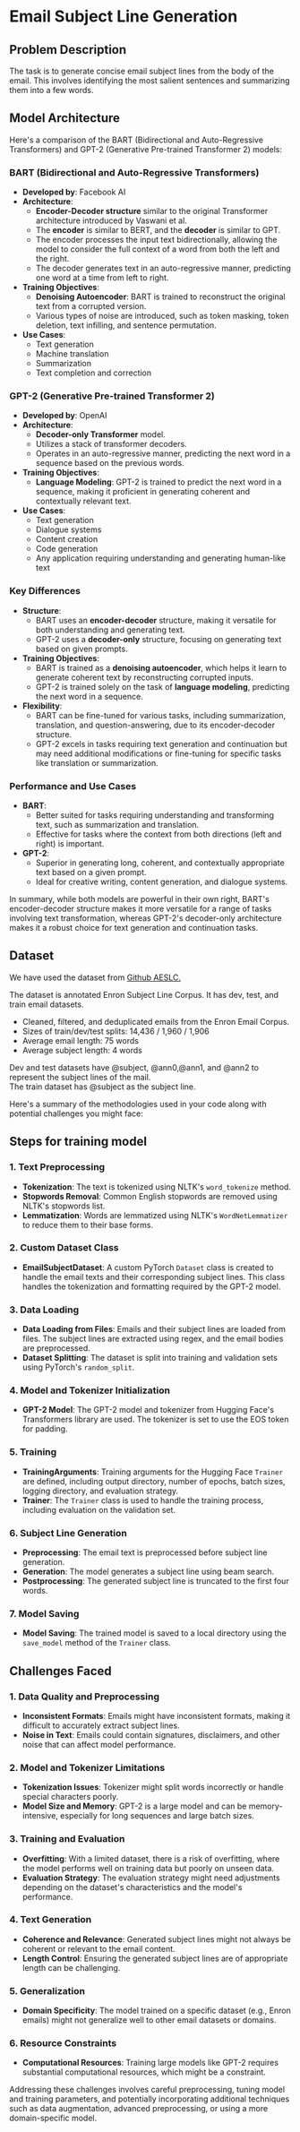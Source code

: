 # Email Subject Line Generation

## Problem Description
The task is to generate concise email subject lines from the body of the email. This involves identifying the most salient sentences and summarizing them into a few words.

## Model Architecture 
Here's a comparison of the BART (Bidirectional and Auto-Regressive Transformers) and GPT-2 (Generative Pre-trained Transformer 2) models:

### BART (Bidirectional and Auto-Regressive Transformers)
- **Developed by**: Facebook AI
- **Architecture**: 
  - **Encoder-Decoder structure** similar to the original Transformer architecture introduced by Vaswani et al.
  - The **encoder** is similar to BERT, and the **decoder** is similar to GPT.
  - The encoder processes the input text bidirectionally, allowing the model to consider the full context of a word from both the left and the right.
  - The decoder generates text in an auto-regressive manner, predicting one word at a time from left to right.
- **Training Objectives**:
  - **Denoising Autoencoder**: BART is trained to reconstruct the original text from a corrupted version.
  - Various types of noise are introduced, such as token masking, token deletion, text infilling, and sentence permutation.
- **Use Cases**:
  - Text generation
  - Machine translation
  - Summarization
  - Text completion and correction

### GPT-2 (Generative Pre-trained Transformer 2)
- **Developed by**: OpenAI
- **Architecture**:
  - **Decoder-only Transformer** model.
  - Utilizes a stack of transformer decoders.
  - Operates in an auto-regressive manner, predicting the next word in a sequence based on the previous words.
- **Training Objectives**:
  - **Language Modeling**: GPT-2 is trained to predict the next word in a sequence, making it proficient in generating coherent and contextually relevant text.
- **Use Cases**:
  - Text generation
  - Dialogue systems
  - Content creation
  - Code generation
  - Any application requiring understanding and generating human-like text

### Key Differences
- **Structure**:
  - BART uses an **encoder-decoder** structure, making it versatile for both understanding and generating text.
  - GPT-2 uses a **decoder-only** structure, focusing on generating text based on given prompts.
- **Training Objectives**:
  - BART is trained as a **denoising autoencoder**, which helps it learn to generate coherent text by reconstructing corrupted inputs.
  - GPT-2 is trained solely on the task of **language modeling**, predicting the next word in a sequence.
- **Flexibility**:
  - BART can be fine-tuned for various tasks, including summarization, translation, and question-answering, due to its encoder-decoder structure.
  - GPT-2 excels in tasks requiring text generation and continuation but may need additional modifications or fine-tuning for specific tasks like translation or summarization.

### Performance and Use Cases
- **BART**:
  - Better suited for tasks requiring understanding and transforming text, such as summarization and translation.
  - Effective for tasks where the context from both directions (left and right) is important.
- **GPT-2**:
  - Superior in generating long, coherent, and contextually appropriate text based on a given prompt.
  - Ideal for creative writing, content generation, and dialogue systems.

In summary, while both models are powerful in their own right, BART's encoder-decoder structure makes it more versatile for a range of tasks involving text transformation, whereas GPT-2's decoder-only architecture makes it a robust choice for text generation and continuation tasks.

## Dataset
We have used the dataset from [Github AESLC.](https://github.com/ryanzhumich/AESLC)

The dataset is annotated Enron Subject Line Corpus. It has dev, test, and train email datasets.
* Cleaned, filtered, and deduplicated emails from the Enron Email Corpus. 
* Sizes of train/dev/test splits: 14,436 / 1,960 / 1,906
* Average email length: 75 words
* Average subject length: 4 words

Dev and test datasets have @subject, @ann0,@ann1, and @ann2 to represent the subject lines of the mail.   
The train dataset has @subject as the subject line. 

Here's a summary of the methodologies used in your code along with potential challenges you might face:

## Steps for training model

### 1. **Text Preprocessing**
- **Tokenization**: The text is tokenized using NLTK's `word_tokenize` method.
- **Stopwords Removal**: Common English stopwords are removed using NLTK's stopwords list.
- **Lemmatization**: Words are lemmatized using NLTK's `WordNetLemmatizer` to reduce them to their base forms.

### 2. **Custom Dataset Class**
- **EmailSubjectDataset**: A custom PyTorch `Dataset` class is created to handle the email texts and their corresponding subject lines. This class handles the tokenization and formatting required by the GPT-2 model.

### 3. **Data Loading**
- **Data Loading from Files**: Emails and their subject lines are loaded from files. The subject lines are extracted using regex, and the email bodies are preprocessed.
- **Dataset Splitting**: The dataset is split into training and validation sets using PyTorch's `random_split`.

### 4. **Model and Tokenizer Initialization**
- **GPT-2 Model**: The GPT-2 model and tokenizer from Hugging Face's Transformers library are used. The tokenizer is set to use the EOS token for padding.

### 5. **Training**
- **TrainingArguments**: Training arguments for the Hugging Face `Trainer` are defined, including output directory, number of epochs, batch sizes, logging directory, and evaluation strategy.
- **Trainer**: The `Trainer` class is used to handle the training process, including evaluation on the validation set.

### 6. **Subject Line Generation**
- **Preprocessing**: The email text is preprocessed before subject line generation.
- **Generation**: The model generates a subject line using beam search.
- **Postprocessing**: The generated subject line is truncated to the first four words.

### 7. **Model Saving**
- **Model Saving**: The trained model is saved to a local directory using the `save_model` method of the `Trainer` class.

## Challenges Faced

### 1. **Data Quality and Preprocessing**
- **Inconsistent Formats**: Emails might have inconsistent formats, making it difficult to accurately extract subject lines.
- **Noise in Text**: Emails could contain signatures, disclaimers, and other noise that can affect model performance.

### 2. **Model and Tokenizer Limitations**
- **Tokenization Issues**: Tokenizer might split words incorrectly or handle special characters poorly.
- **Model Size and Memory**: GPT-2 is a large model and can be memory-intensive, especially for long sequences and large batch sizes.

### 3. **Training and Evaluation**
- **Overfitting**: With a limited dataset, there is a risk of overfitting, where the model performs well on training data but poorly on unseen data.
- **Evaluation Strategy**: The evaluation strategy might need adjustments depending on the dataset's characteristics and the model's performance.

### 4. **Text Generation**
- **Coherence and Relevance**: Generated subject lines might not always be coherent or relevant to the email content.
- **Length Control**: Ensuring the generated subject lines are of appropriate length can be challenging.

### 5. **Generalization**
- **Domain Specificity**: The model trained on a specific dataset (e.g., Enron emails) might not generalize well to other email datasets or domains.

### 6. **Resource Constraints**
- **Computational Resources**: Training large models like GPT-2 requires substantial computational resources, which might be a constraint.

Addressing these challenges involves careful preprocessing, tuning model and training parameters, and potentially incorporating additional techniques such as data augmentation, advanced preprocessing, or using a more domain-specific model.

